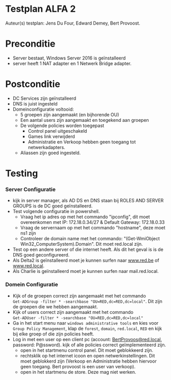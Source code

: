 # Testplan ALFA 2

Auteur(s) testplan: Jens Du Four, Edward Demey, Bert Provoost.

# Preconditie
 * Server bestaat, Windows Server 2016 is geïnstalleerd
 * server heeft 1 NAT adapter en 1 Netwerk Bridge adapter.

# Postconditie
 * DC Services zijn geïnstalleerd
 * DNS is juist ingesteld
 * Domeinconfiguratie voltooid:
   * 5 groepen zijn aangemaakt (en bijhorende OU)
   * Een aantal users zijn aangemaakt en toegekend aan groepen
   * De volgende policies worden toegepast
     * Control panel uitgeschakeld
     * Games link verwijderd
     * Administratie en Verkoop hebben geen toegang tot netwerkadapters.  
   * Aliassen zijn goed ingesteld.


# Testing

### Server Configuratie
 * kijk in server manager, als AD DS en DNS staan bij ROLES AND SERVER GROUPS is de DC goed geïnstalleerd.
 * Test volgende configuratie in powershell.
   * Vraag het ip adres op met het commando "ipconfig", dit moet overeenkomen met  IP: 172.18.0.34/27 & Default Gateway: 172.18.0.33
   * Vraag de servernaam op met het commando "hostname", deze moet ns1 zijn
   * Controleer de domain name met het commando: "(Get-WmiObject Win32_ComputerSystem).Domain". Dit moet red.local zijn.
 * Test op een andere server of die internet heeft. Als dit het geval is is de DNS goed geconfigureerd.
 * Als Delta2 is geïnstalleerd moet je kunnen surfen naar www.red.be of www.red.local.
 * Als Charlie is geïnstalleerd moet je kunnen surfen naar mail.red.local.

### Domein Configuratie

 * Kijk of de groepen correct zijn aangemaakt met het commando  
 `Get-ADGroup -filter * -searchbase "OU=RED,dc=RED,dc=local"`. Dit zijn de groepen die we hebben aangemaakt.
 * Kijk of users correct zijn aangemaakt met het commando  
 `Get-ADUser -filter * -searchbase "OU=RED,dc=RED,dc=local"`
 * Ga in het start menu naar `windows administrative tools` en kies voor `Group Policy Management`, klap de `forest`, `domain`, `red.local`, `RED` en kijk bij elke groep of die zijn policies heeft.
 * Log in met een user op een client pc (account: BertProvoos@red.local, password: P@ssword). kijk of alle policies correct geïmplementeerd zijn.
  	* open in het startmenu control panel. Dit moet geblokkeerd zijn.
  	* rechtsklik op het internet icoon en open netwerkinstellingen. Dit moet geblokkerd zijn (Verkoop en Administratie hebben hiervoor geen toegang. Bert provoost is een user van verkoop).
 	 * open in het startmenu de store. Deze mag niet werken.
